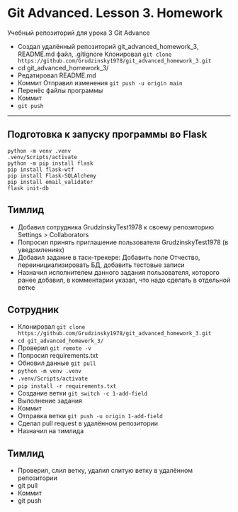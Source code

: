 # Git Advanced. Lesson 3. Homework
Учебный репозиторий для урока 3 Git Advance


* Создал удалённый репозиторий git_advanced_homework_3, README.md файл, .gitignore
Клонировал `git clone https://github.com/Grudzinsky1978/git_advanced_homework_3.git`
* cd git_advanced_homework_3/
* Редатировал README.md
* Коммит
Отправил изменения `git push -u origin main`
* Перенёс файлы программы
* Коммит
* `git push`

---

## Подготовка к запуску программы во Flask
```
python -m venv .venv
.venv/Scripts/activate
python -m pip install flask
pip install flask-wtf
pip install Flask-SQLAlchemy
pip install email_validator
flask init-db
```

## Тимлид
* Добавил сотрудника GrudzinskyTest1978 к своему репозиторию Settings > Collaborators
* Попросил принять приглашение пользователя GrudzinskyTest1978 (в уведомлениях)
* Добавил задание в таск-трекере: Добавить поле Отчество, переинициализировать БД, добавить тестовые записи
* Назначил исполнителем данного задания пользователя, которого ранее добавил, в комментарии указал, что надо сделать в отдельной ветке

## Сотрудник
* Клонировал `git clone https://github.com/Grudzinsky1978/git_advanced_homework_3.git`
* `cd git_advanced_homework_3/`
* Проверил `git remote -v`
* Попросил requirements.txt
* Обновил данные `git pull`
* `python -m venv .venv`
* `.venv/Scripts/activate`
* `pip install -r requirements.txt`
* Создание ветки `git switch -c 1-add-field`
* Выполнение задания
* Коммит
* Отправка ветки `git push -u origin 1-add-field`
* Сделал pull request в удалённом репозитории
* Назначил на тимлида

## Тимлид
* Проверил, слил ветку, удалил слитую ветку в удалённом репозитории
* git pull
* Коммит
* git push

